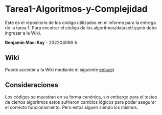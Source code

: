 # Tarea1-Algoritmos-y-Complejidad

Este es el repositorio de los código utilizados en el informe para la entrega de la tarea 1. Para encotrar el código de los algoritmos/dataset/.ipynb debe ingresar a la Wiki.

**Benjamín Mac-Kay** - 202204098-k

## Wiki

Puede acceder a la Wiki mediante el siguiente [enlace](https://github.com/benjamackay/Tarea1-Algoritmos-y-Complejidad/wiki))

## Consideraciones

Los códigos se muestran en su forma canónica, sin embargo para el testeo de ciertos algoritmos estos sufrieron cambios lógicos para poder asegurar el correcto funcionamiento. Pero estos siguen siendo los mismos.
